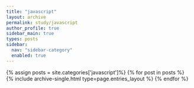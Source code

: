 ```yaml
---
title: "javascript"
layout: archive
permalink: study/javascript
author_profile: true
sidebar_main: true
types: posts
sidebar:
  nav: "sidebar-category"
  enabled: true
---
```


{% assign posts = site.categories['javascript']%}
{% for post in posts %}
  {% include archive-single.html type=page.entries_layout %}
{% endfor %}
